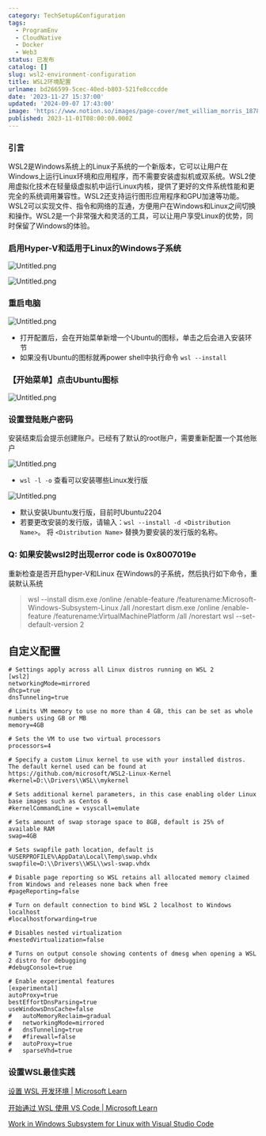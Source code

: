 ```yaml
---
category: TechSetup&Configuration
tags:
  - ProgramEnv
  - CloudNative
  - Docker
  - Web3
status: 已发布
catalog: []
slug: wsl2-environment-configuration
title: WSL2环境配置
urlname: bd266599-5cec-40ed-b803-521fe8cccdde
date: '2023-11-27 15:37:00'
updated: '2024-09-07 17:43:00'
image: 'https://www.notion.so/images/page-cover/met_william_morris_1878.jpg'
published: 2023-11-01T08:00:00.000Z
---
```


### 引言


WSL2是Windows系统上的Linux子系统的一个新版本，它可以让用户在Windows上运行Linux环境和应用程序，而不需要安装虚拟机或双系统。WSL2使用虚拟化技术在轻量级虚拟机中运行Linux内核，提供了更好的文件系统性能和更完全的系统调用兼容性。WSL2还支持运行图形应用程序和GPU加速等功能。WSL2可以实现文件、指令和网络的互通，方便用户在Windows和Linux之间切换和操作。WSL2是一个非常强大和灵活的工具，可以让用户享受Linux的优势，同时保留了Windows的体验。


### 启用Hyper-V和适用于Linux的Windows子系统


![Untitled.png](https://prod-files-secure.s3.us-west-2.amazonaws.com/5d24fe63-e567-4804-86f9-9fdc62e13082/62efe4d1-37d6-4606-a7b8-34dcd63ff38a/Untitled.png?X-Amz-Algorithm=AWS4-HMAC-SHA256&X-Amz-Content-Sha256=UNSIGNED-PAYLOAD&X-Amz-Credential=ASIAZI2LB466ZLSGZFD7%2F20250309%2Fus-west-2%2Fs3%2Faws4_request&X-Amz-Date=20250309T213316Z&X-Amz-Expires=3600&X-Amz-Security-Token=IQoJb3JpZ2luX2VjEDQaCXVzLXdlc3QtMiJIMEYCIQD6pzMeilR1iIz759em695vZgAqjPU2UUJDBhc53SeLEwIhAIbQ2X1x5h6Th30a8ATPXFY32hJdtufaouhwgt9w3M5UKv8DCH0QABoMNjM3NDIzMTgzODA1IgyKwRl7Pv%2F6pit5Bgkq3ANgNAicHhrjadE%2BrjfQnMi%2BB64azmEW6uYWP1EVp6SiRaEHsEyuUig7XpNOHjJqGSMFODsSoUaad18%2BewNe3qdbUjfzpBMJn9PvXwzSQukXZB4o%2BBgbPdhU3P8%2Ff8EJnNQ0SWh0sPykQmdgcaYolJn602MVAVdhjo1FiOuWbkbeyaYsd15GNr4mX56WhbwQS7zChIaaIxQz7ymVQrHc2qr%2FexrqkKTzJk8ZBkpBnsca%2B8O4SOxj3GRGQu1D47tXcakeuOGzTKVraT0IFAfFv8%2BS3IX%2Bo5m6S%2BJ4vXbTP4ZpWHS0WsfLlLHQS1HpHVFu4AWQJgxsO8Bb7elxN4mzFNOPDn7kOBeIJ4zwfeIVD0I7rdJXOjxqxkInhTzE57O9g7wTDzJIsaXQ3IfYgzlAICPfZAd0mgNIojx5w16FspbBFAE7AGuUgiaSHSaOZO2TCyJu7p7MCTUy60A8pb0%2FfOWfpV2RCN5ljITEGGjApYpCa7%2BjAit35F1jpDA%2FD1oPn6OST9t6dCqPfAruTuedKU3p0nOzxgSuOzVjZCoEcjPING53uXKHQPvIQf8VsbxBkKSO6qgszzwp5X%2BOdWV7xIPPj9faWbKrMw0v40YSFmkn1UQrPsYeDV20uUyLqzC637e%2BBjqkARoJt8sPlyXtYUiOqIf%2FMqZXVYGn8HNtaDLV2kytglJWBAOuR6GhofhsWlPBBTpGBluIiX7WjXzjDiFLcOnXSgFh6tV1Hpbre1MO0QDY9afhJ0wubEBLdppd35DdErOiCYqNc9zDZ9U6pBH%2Fl28srr7TaRivbOptoU1AEEM%2BPUgmAouAd6TT%2BSTokKrpYPyZXjhFkSZhfTJOTO2Afcx1oihEkZl5&X-Amz-Signature=1e7c26ccc6e14dba4ca2b936855d36f79aa76c00e4d5d0fa8ff2d77157108296&X-Amz-SignedHeaders=host&x-id=GetObject)


![Untitled.png](https://prod-files-secure.s3.us-west-2.amazonaws.com/5d24fe63-e567-4804-86f9-9fdc62e13082/74866fe6-9ce5-4055-94c5-4900f6f5ff8b/Untitled.png?X-Amz-Algorithm=AWS4-HMAC-SHA256&X-Amz-Content-Sha256=UNSIGNED-PAYLOAD&X-Amz-Credential=ASIAZI2LB466ZLSGZFD7%2F20250309%2Fus-west-2%2Fs3%2Faws4_request&X-Amz-Date=20250309T213316Z&X-Amz-Expires=3600&X-Amz-Security-Token=IQoJb3JpZ2luX2VjEDQaCXVzLXdlc3QtMiJIMEYCIQD6pzMeilR1iIz759em695vZgAqjPU2UUJDBhc53SeLEwIhAIbQ2X1x5h6Th30a8ATPXFY32hJdtufaouhwgt9w3M5UKv8DCH0QABoMNjM3NDIzMTgzODA1IgyKwRl7Pv%2F6pit5Bgkq3ANgNAicHhrjadE%2BrjfQnMi%2BB64azmEW6uYWP1EVp6SiRaEHsEyuUig7XpNOHjJqGSMFODsSoUaad18%2BewNe3qdbUjfzpBMJn9PvXwzSQukXZB4o%2BBgbPdhU3P8%2Ff8EJnNQ0SWh0sPykQmdgcaYolJn602MVAVdhjo1FiOuWbkbeyaYsd15GNr4mX56WhbwQS7zChIaaIxQz7ymVQrHc2qr%2FexrqkKTzJk8ZBkpBnsca%2B8O4SOxj3GRGQu1D47tXcakeuOGzTKVraT0IFAfFv8%2BS3IX%2Bo5m6S%2BJ4vXbTP4ZpWHS0WsfLlLHQS1HpHVFu4AWQJgxsO8Bb7elxN4mzFNOPDn7kOBeIJ4zwfeIVD0I7rdJXOjxqxkInhTzE57O9g7wTDzJIsaXQ3IfYgzlAICPfZAd0mgNIojx5w16FspbBFAE7AGuUgiaSHSaOZO2TCyJu7p7MCTUy60A8pb0%2FfOWfpV2RCN5ljITEGGjApYpCa7%2BjAit35F1jpDA%2FD1oPn6OST9t6dCqPfAruTuedKU3p0nOzxgSuOzVjZCoEcjPING53uXKHQPvIQf8VsbxBkKSO6qgszzwp5X%2BOdWV7xIPPj9faWbKrMw0v40YSFmkn1UQrPsYeDV20uUyLqzC637e%2BBjqkARoJt8sPlyXtYUiOqIf%2FMqZXVYGn8HNtaDLV2kytglJWBAOuR6GhofhsWlPBBTpGBluIiX7WjXzjDiFLcOnXSgFh6tV1Hpbre1MO0QDY9afhJ0wubEBLdppd35DdErOiCYqNc9zDZ9U6pBH%2Fl28srr7TaRivbOptoU1AEEM%2BPUgmAouAd6TT%2BSTokKrpYPyZXjhFkSZhfTJOTO2Afcx1oihEkZl5&X-Amz-Signature=23f6458c1c7a7e86c2e4e0f875db339b08cd34d7f1be702caf8f5768296eea8c&X-Amz-SignedHeaders=host&x-id=GetObject)


### 重启电脑


![Untitled.png](https://prod-files-secure.s3.us-west-2.amazonaws.com/5d24fe63-e567-4804-86f9-9fdc62e13082/ed8ca255-2fda-4c1b-9b1a-f1896300e8e7/Untitled.png?X-Amz-Algorithm=AWS4-HMAC-SHA256&X-Amz-Content-Sha256=UNSIGNED-PAYLOAD&X-Amz-Credential=ASIAZI2LB466ZLSGZFD7%2F20250309%2Fus-west-2%2Fs3%2Faws4_request&X-Amz-Date=20250309T213316Z&X-Amz-Expires=3600&X-Amz-Security-Token=IQoJb3JpZ2luX2VjEDQaCXVzLXdlc3QtMiJIMEYCIQD6pzMeilR1iIz759em695vZgAqjPU2UUJDBhc53SeLEwIhAIbQ2X1x5h6Th30a8ATPXFY32hJdtufaouhwgt9w3M5UKv8DCH0QABoMNjM3NDIzMTgzODA1IgyKwRl7Pv%2F6pit5Bgkq3ANgNAicHhrjadE%2BrjfQnMi%2BB64azmEW6uYWP1EVp6SiRaEHsEyuUig7XpNOHjJqGSMFODsSoUaad18%2BewNe3qdbUjfzpBMJn9PvXwzSQukXZB4o%2BBgbPdhU3P8%2Ff8EJnNQ0SWh0sPykQmdgcaYolJn602MVAVdhjo1FiOuWbkbeyaYsd15GNr4mX56WhbwQS7zChIaaIxQz7ymVQrHc2qr%2FexrqkKTzJk8ZBkpBnsca%2B8O4SOxj3GRGQu1D47tXcakeuOGzTKVraT0IFAfFv8%2BS3IX%2Bo5m6S%2BJ4vXbTP4ZpWHS0WsfLlLHQS1HpHVFu4AWQJgxsO8Bb7elxN4mzFNOPDn7kOBeIJ4zwfeIVD0I7rdJXOjxqxkInhTzE57O9g7wTDzJIsaXQ3IfYgzlAICPfZAd0mgNIojx5w16FspbBFAE7AGuUgiaSHSaOZO2TCyJu7p7MCTUy60A8pb0%2FfOWfpV2RCN5ljITEGGjApYpCa7%2BjAit35F1jpDA%2FD1oPn6OST9t6dCqPfAruTuedKU3p0nOzxgSuOzVjZCoEcjPING53uXKHQPvIQf8VsbxBkKSO6qgszzwp5X%2BOdWV7xIPPj9faWbKrMw0v40YSFmkn1UQrPsYeDV20uUyLqzC637e%2BBjqkARoJt8sPlyXtYUiOqIf%2FMqZXVYGn8HNtaDLV2kytglJWBAOuR6GhofhsWlPBBTpGBluIiX7WjXzjDiFLcOnXSgFh6tV1Hpbre1MO0QDY9afhJ0wubEBLdppd35DdErOiCYqNc9zDZ9U6pBH%2Fl28srr7TaRivbOptoU1AEEM%2BPUgmAouAd6TT%2BSTokKrpYPyZXjhFkSZhfTJOTO2Afcx1oihEkZl5&X-Amz-Signature=999463b1dc20b8b55126c5dfcf8964eed0c0b63296c26ffc7a793cc370d20c34&X-Amz-SignedHeaders=host&x-id=GetObject)

- 打开配置后，会在开始菜单新增一个Ubuntu的图标，单击之后会进入安装环节
- 如果没有Ubuntu的图标就再power shell中执行命令 `wsl --install`

### 【开始菜单】点击Ubuntu图标


![Untitled.png](https://prod-files-secure.s3.us-west-2.amazonaws.com/5d24fe63-e567-4804-86f9-9fdc62e13082/d7415a12-f453-43fe-a604-a208d85638a3/Untitled.png?X-Amz-Algorithm=AWS4-HMAC-SHA256&X-Amz-Content-Sha256=UNSIGNED-PAYLOAD&X-Amz-Credential=ASIAZI2LB466ZLSGZFD7%2F20250309%2Fus-west-2%2Fs3%2Faws4_request&X-Amz-Date=20250309T213316Z&X-Amz-Expires=3600&X-Amz-Security-Token=IQoJb3JpZ2luX2VjEDQaCXVzLXdlc3QtMiJIMEYCIQD6pzMeilR1iIz759em695vZgAqjPU2UUJDBhc53SeLEwIhAIbQ2X1x5h6Th30a8ATPXFY32hJdtufaouhwgt9w3M5UKv8DCH0QABoMNjM3NDIzMTgzODA1IgyKwRl7Pv%2F6pit5Bgkq3ANgNAicHhrjadE%2BrjfQnMi%2BB64azmEW6uYWP1EVp6SiRaEHsEyuUig7XpNOHjJqGSMFODsSoUaad18%2BewNe3qdbUjfzpBMJn9PvXwzSQukXZB4o%2BBgbPdhU3P8%2Ff8EJnNQ0SWh0sPykQmdgcaYolJn602MVAVdhjo1FiOuWbkbeyaYsd15GNr4mX56WhbwQS7zChIaaIxQz7ymVQrHc2qr%2FexrqkKTzJk8ZBkpBnsca%2B8O4SOxj3GRGQu1D47tXcakeuOGzTKVraT0IFAfFv8%2BS3IX%2Bo5m6S%2BJ4vXbTP4ZpWHS0WsfLlLHQS1HpHVFu4AWQJgxsO8Bb7elxN4mzFNOPDn7kOBeIJ4zwfeIVD0I7rdJXOjxqxkInhTzE57O9g7wTDzJIsaXQ3IfYgzlAICPfZAd0mgNIojx5w16FspbBFAE7AGuUgiaSHSaOZO2TCyJu7p7MCTUy60A8pb0%2FfOWfpV2RCN5ljITEGGjApYpCa7%2BjAit35F1jpDA%2FD1oPn6OST9t6dCqPfAruTuedKU3p0nOzxgSuOzVjZCoEcjPING53uXKHQPvIQf8VsbxBkKSO6qgszzwp5X%2BOdWV7xIPPj9faWbKrMw0v40YSFmkn1UQrPsYeDV20uUyLqzC637e%2BBjqkARoJt8sPlyXtYUiOqIf%2FMqZXVYGn8HNtaDLV2kytglJWBAOuR6GhofhsWlPBBTpGBluIiX7WjXzjDiFLcOnXSgFh6tV1Hpbre1MO0QDY9afhJ0wubEBLdppd35DdErOiCYqNc9zDZ9U6pBH%2Fl28srr7TaRivbOptoU1AEEM%2BPUgmAouAd6TT%2BSTokKrpYPyZXjhFkSZhfTJOTO2Afcx1oihEkZl5&X-Amz-Signature=e33f23f4905e08b75bb0393293689714aa2aa15d6856715e7cc2cfef44b2f4ba&X-Amz-SignedHeaders=host&x-id=GetObject)


### 设置登陆账户密码


安装结束后会提示创建账户。已经有了默认的root账户，需要重新配置一个其他账户


![Untitled.png](https://prod-files-secure.s3.us-west-2.amazonaws.com/5d24fe63-e567-4804-86f9-9fdc62e13082/bb38a6ce-031e-4122-9787-de509d2240bf/Untitled.png?X-Amz-Algorithm=AWS4-HMAC-SHA256&X-Amz-Content-Sha256=UNSIGNED-PAYLOAD&X-Amz-Credential=ASIAZI2LB466ZLSGZFD7%2F20250309%2Fus-west-2%2Fs3%2Faws4_request&X-Amz-Date=20250309T213316Z&X-Amz-Expires=3600&X-Amz-Security-Token=IQoJb3JpZ2luX2VjEDQaCXVzLXdlc3QtMiJIMEYCIQD6pzMeilR1iIz759em695vZgAqjPU2UUJDBhc53SeLEwIhAIbQ2X1x5h6Th30a8ATPXFY32hJdtufaouhwgt9w3M5UKv8DCH0QABoMNjM3NDIzMTgzODA1IgyKwRl7Pv%2F6pit5Bgkq3ANgNAicHhrjadE%2BrjfQnMi%2BB64azmEW6uYWP1EVp6SiRaEHsEyuUig7XpNOHjJqGSMFODsSoUaad18%2BewNe3qdbUjfzpBMJn9PvXwzSQukXZB4o%2BBgbPdhU3P8%2Ff8EJnNQ0SWh0sPykQmdgcaYolJn602MVAVdhjo1FiOuWbkbeyaYsd15GNr4mX56WhbwQS7zChIaaIxQz7ymVQrHc2qr%2FexrqkKTzJk8ZBkpBnsca%2B8O4SOxj3GRGQu1D47tXcakeuOGzTKVraT0IFAfFv8%2BS3IX%2Bo5m6S%2BJ4vXbTP4ZpWHS0WsfLlLHQS1HpHVFu4AWQJgxsO8Bb7elxN4mzFNOPDn7kOBeIJ4zwfeIVD0I7rdJXOjxqxkInhTzE57O9g7wTDzJIsaXQ3IfYgzlAICPfZAd0mgNIojx5w16FspbBFAE7AGuUgiaSHSaOZO2TCyJu7p7MCTUy60A8pb0%2FfOWfpV2RCN5ljITEGGjApYpCa7%2BjAit35F1jpDA%2FD1oPn6OST9t6dCqPfAruTuedKU3p0nOzxgSuOzVjZCoEcjPING53uXKHQPvIQf8VsbxBkKSO6qgszzwp5X%2BOdWV7xIPPj9faWbKrMw0v40YSFmkn1UQrPsYeDV20uUyLqzC637e%2BBjqkARoJt8sPlyXtYUiOqIf%2FMqZXVYGn8HNtaDLV2kytglJWBAOuR6GhofhsWlPBBTpGBluIiX7WjXzjDiFLcOnXSgFh6tV1Hpbre1MO0QDY9afhJ0wubEBLdppd35DdErOiCYqNc9zDZ9U6pBH%2Fl28srr7TaRivbOptoU1AEEM%2BPUgmAouAd6TT%2BSTokKrpYPyZXjhFkSZhfTJOTO2Afcx1oihEkZl5&X-Amz-Signature=9736707748efc05a684631556ec310856421ae7a58e492743d72fcd8d50d4902&X-Amz-SignedHeaders=host&x-id=GetObject)

- `wsl -l -o` 查看可以安装哪些Linux发行版

![Untitled.png](https://prod-files-secure.s3.us-west-2.amazonaws.com/5d24fe63-e567-4804-86f9-9fdc62e13082/4b4e5e2f-4e13-4651-8884-559a62c38137/Untitled.png?X-Amz-Algorithm=AWS4-HMAC-SHA256&X-Amz-Content-Sha256=UNSIGNED-PAYLOAD&X-Amz-Credential=ASIAZI2LB466ZLSGZFD7%2F20250309%2Fus-west-2%2Fs3%2Faws4_request&X-Amz-Date=20250309T213316Z&X-Amz-Expires=3600&X-Amz-Security-Token=IQoJb3JpZ2luX2VjEDQaCXVzLXdlc3QtMiJIMEYCIQD6pzMeilR1iIz759em695vZgAqjPU2UUJDBhc53SeLEwIhAIbQ2X1x5h6Th30a8ATPXFY32hJdtufaouhwgt9w3M5UKv8DCH0QABoMNjM3NDIzMTgzODA1IgyKwRl7Pv%2F6pit5Bgkq3ANgNAicHhrjadE%2BrjfQnMi%2BB64azmEW6uYWP1EVp6SiRaEHsEyuUig7XpNOHjJqGSMFODsSoUaad18%2BewNe3qdbUjfzpBMJn9PvXwzSQukXZB4o%2BBgbPdhU3P8%2Ff8EJnNQ0SWh0sPykQmdgcaYolJn602MVAVdhjo1FiOuWbkbeyaYsd15GNr4mX56WhbwQS7zChIaaIxQz7ymVQrHc2qr%2FexrqkKTzJk8ZBkpBnsca%2B8O4SOxj3GRGQu1D47tXcakeuOGzTKVraT0IFAfFv8%2BS3IX%2Bo5m6S%2BJ4vXbTP4ZpWHS0WsfLlLHQS1HpHVFu4AWQJgxsO8Bb7elxN4mzFNOPDn7kOBeIJ4zwfeIVD0I7rdJXOjxqxkInhTzE57O9g7wTDzJIsaXQ3IfYgzlAICPfZAd0mgNIojx5w16FspbBFAE7AGuUgiaSHSaOZO2TCyJu7p7MCTUy60A8pb0%2FfOWfpV2RCN5ljITEGGjApYpCa7%2BjAit35F1jpDA%2FD1oPn6OST9t6dCqPfAruTuedKU3p0nOzxgSuOzVjZCoEcjPING53uXKHQPvIQf8VsbxBkKSO6qgszzwp5X%2BOdWV7xIPPj9faWbKrMw0v40YSFmkn1UQrPsYeDV20uUyLqzC637e%2BBjqkARoJt8sPlyXtYUiOqIf%2FMqZXVYGn8HNtaDLV2kytglJWBAOuR6GhofhsWlPBBTpGBluIiX7WjXzjDiFLcOnXSgFh6tV1Hpbre1MO0QDY9afhJ0wubEBLdppd35DdErOiCYqNc9zDZ9U6pBH%2Fl28srr7TaRivbOptoU1AEEM%2BPUgmAouAd6TT%2BSTokKrpYPyZXjhFkSZhfTJOTO2Afcx1oihEkZl5&X-Amz-Signature=0759f44b6e46e4ed05d06786bab955eba64c4b9269ea000a5c6c98cbd1cb26cf&X-Amz-SignedHeaders=host&x-id=GetObject)

- 默认安装Ubuntu发行版，目前时Ubuntu2204
- 若要更改安装的发行版，请输入：`wsl --install -d <Distribution Name>`。 将 `<Distribution Name>` 替换为要安装的发行版的名称。

### Q: 如果安装wsl2时出现error code is 0x8007019e


重新检查是否开启hyper-V和Linux 在Windows的子系统，然后执行如下命令，重装默认系统

> wsl --install
> dism.exe /online /enable-feature /featurename:Microsoft-Windows-Subsystem-Linux /all /norestart
> dism.exe /online /enable-feature /featurename:VirtualMachinePlatform /all /norestart
> wsl --set-default-version 2

## 自定义配置


```shell
# Settings apply across all Linux distros running on WSL 2
[wsl2]
networkingMode=mirrored
dhcp=true
dnsTunneling=true

# Limits VM memory to use no more than 4 GB, this can be set as whole numbers using GB or MB
memory=4GB 

# Sets the VM to use two virtual processors
processors=4

# Specify a custom Linux kernel to use with your installed distros. The default kernel used can be found at https://github.com/microsoft/WSL2-Linux-Kernel
#kernel=D:\\Drivers\\WSL\\mykernel

# Sets additional kernel parameters, in this case enabling older Linux base images such as Centos 6
#kernelCommandLine = vsyscall=emulate

# Sets amount of swap storage space to 8GB, default is 25% of available RAM
swap=4GB

# Sets swapfile path location, default is %USERPROFILE%\AppData\Local\Temp\swap.vhdx
swapfile=D:\\Drivers\\WSL\\wsl-swap.vhdx

# Disable page reporting so WSL retains all allocated memory claimed from Windows and releases none back when free
#pageReporting=false

# Turn on default connection to bind WSL 2 localhost to Windows localhost
#localhostforwarding=true

# Disables nested virtualization
#nestedVirtualization=false

# Turns on output console showing contents of dmesg when opening a WSL 2 distro for debugging
#debugConsole=true

# Enable experimental features
[experimental]
autoProxy=true
bestEffortDnsParsing=true
useWindowsDnsCache=false
#   autoMemoryReclaim=gradual
#   networkingMode=mirrored
#   dnsTunneling=true
#   #firewall=false
#   autoProxy=true
#   sparseVhd=true
```


### 设置WSL最佳实践


[设置 WSL 开发环境 | Microsoft Learn](https://learn.microsoft.com/zh-cn/windows/wsl/setup/environment#set-up-your-linux-username-and-password)


[开始通过 WSL 使用 VS Code | Microsoft Learn](https://learn.microsoft.com/zh-cn/windows/wsl/tutorials/wsl-vscode)


[Work in Windows Subsystem for Linux with Visual Studio Code](https://code.visualstudio.com/docs/remote/wsl-tutorial)

